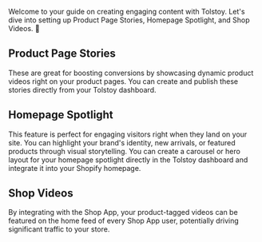 Welcome to your guide on creating engaging content with Tolstoy. Let's dive into setting up Product Page Stories, Homepage Spotlight, and Shop Videos. 🚀

## Product Page Stories

These are great for boosting conversions by showcasing dynamic product videos right on your product pages. You can create and publish these stories directly from your Tolstoy dashboard.

## Homepage Spotlight

This feature is perfect for engaging visitors right when they land on your site. You can highlight your brand's identity, new arrivals, or featured products through visual storytelling. You can create a carousel or hero layout for your homepage spotlight directly in the Tolstoy dashboard and integrate it into your Shopify homepage.

## Shop Videos

By integrating with the Shop App, your product-tagged videos can be featured on the home feed of every Shop App user, potentially driving significant traffic to your store.
